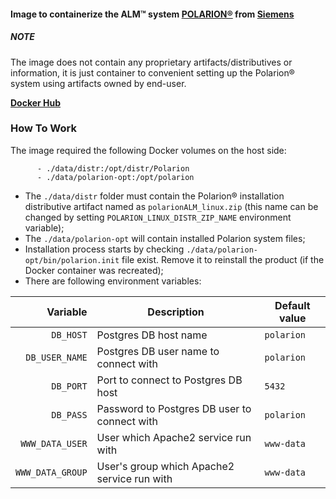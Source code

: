 #### Image to containerize the ALM™ system **[POLARION®](https://polarion.plm.automation.siemens.com/)** from **[Siemens](https://www.siemens.com/de/de.html)**

##### NOTE
The image does not contain any proprietary artifacts/distributives or information, it is just container to convenient setting up the Polarion® system using artifacts owned by end-user.

**[Docker Hub](https://hub.docker.com/r/scalablecomponents/polarion)**

### How To Work
The image required the following Docker volumes on the host side:
```
      - ./data/distr:/opt/distr/Polarion
      - ./data/polarion-opt:/opt/polarion
```
- The `./data/distr` folder must contain the Polarion® installation distributive artifact named as `polarionALM_linux.zip` (this name can be changed by setting `POLARION_LINUX_DISTR_ZIP_NAME` environment variable);
- The `./data/polarion-opt` will contain installed Polarion system files;
- Installation process starts by checking `./data/polarion-opt/bin/polarion.init` file exist. Remove it to reinstall the product (if the Docker container was recreated);
- There are following environment variables:

| Variable | Description | Default value |
|---------:|-------------|---------------|
| `DB_HOST` | Postgres DB host name | `polarion` |
| `DB_USER_NAME` | Postgres DB user name to connect with | `polarion` |
| `DB_PORT` | Port to connect to Postgres DB host | `5432` |
| `DB_PASS` | Password to Postgres DB user to connect with | `polarion` |
| `WWW_DATA_USER` | User which Apache2 service run with | `www-data` |
| `WWW_DATA_GROUP` | User's group which Apache2 service run with | `www-data` |
